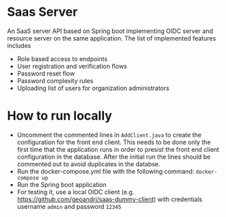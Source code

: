 # Saas Server

An SaaS server API based on Spring boot implementing OIDC server and resource server on the same application.
The list of implemented features includes

- Role based access to endpoints
- User registration and verification flows
- Password reset flow
- Password complexity rules
- Uploading list of users for organization administrators

# How to run locally

- Uncomment the commented lines in `AddClient.java` to create the configuration for the front end client. This needs to be done only the first time that the application runs in order to presist the front end client configuration in the database. After the initial run the lines should be commented out to avoid duplicates in the databse.
- Run the docker-compose.yml file with the following command: `docker-compose up`
- Run the Spring boot application
- For testing it, use a local OIDC client (e.g. https://github.com/geoandri/saas-dummy-client) with credentials username `admin` and password `12345`